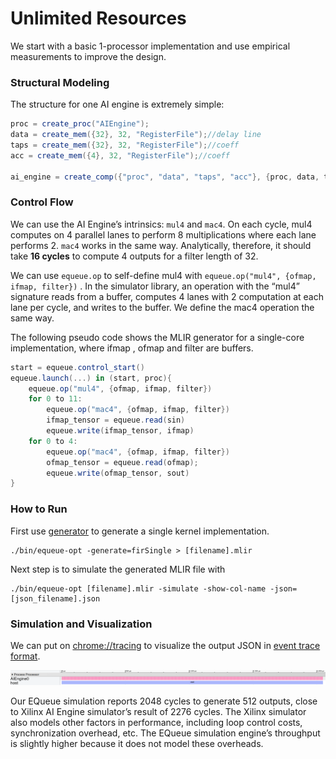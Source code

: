# Unlimited Resources

We start with a basic 1-processor implementation and use empirical measurements to improve the design. 

### Structural Modeling 

The structure for one AI engine is extremely simple:

```c#
proc = create_proc("AIEngine");
data = create_mem({32}, 32, "RegisterFile");//delay line
taps = create_mem({32}, 32, "RegisterFile");//coeff
acc = create_mem({4}, 32, "RegisterFile");//coeff

ai_engine = create_comp({"proc", "data", "taps", "acc"}, {proc, data, taps, acc};
```



### Control Flow

We can use the AI Engine’s intrinsics: `mul4` and `mac4`. On each cycle, mul4 computes on 4 parallel lanes to perform 8 multiplications where each lane performs 2. `mac4` works in the same way.
Analytically, therefore, it should take **16 cycles** to compute 4 outputs for a filter length of 32.

We can use `equeue.op` to self-define mul4 with `equeue.op("mul4", {ofmap, ifmap, filter})` . In the simulator library, an operation with the “mul4” signature reads from a buffer, computes 4 lanes with 2 computation at each lane per cycle, and writes to the buffer. We define the mac4 operation the same way. 

The following pseudo code shows the MLIR generator for a single-core implementation, where ifmap , ofmap and filter are buffers.

```c#
start = equeue.control_start()
equeue.launch(...) in (start, proc){
    equeue.op("mul4", {ofmap, ifmap, filter})
    for 0 to 11:
        equeue.op("mac4", {ofmap, ifmap, filter})
        ifmap_tensor = equeue.read(sin)
        equeue.write(ifmap_tensor, ifmap)
    for 0 to 4:
        equeue.op("mac4", {ofmap, ifmap, filter})
        ofmap_tensor = equeue.read(ofmap);
        equeue.write(ofmap_tensor, sout)
}
```



### How to Run

First use [generator](singleKernel) to generate a single kernel implementation.

```shell
./bin/equeue-opt -generate=firSingle > [filename].mlir
```

Next step is to simulate the generated MLIR file with

```shell
./bin/equeue-opt [filename].mlir -simulate -show-col-name -json=[json_filename].json 
```



### Simulation and Visualization

We can put on [chrome://tracing](tracing) to visualize the output JSON in [event trace format](https://docs.google.com/document/d/1CvAClvFfyA5R-PhYUmn5OOQtYMH4h6I0nSsKchNAySU/preview).

![](../../../mydoc/fig/fir/singleKernel.png)

Our EQueue simulation reports 2048 cycles to generate 512 outputs, close to Xilinx AI Engine simulator’s result of 2276 cycles. The Xilinx simulator also models other factors in performance, including loop control costs, synchronization overhead, etc. The EQueue simulation engine’s throughput is slightly higher because it does not model these overheads.